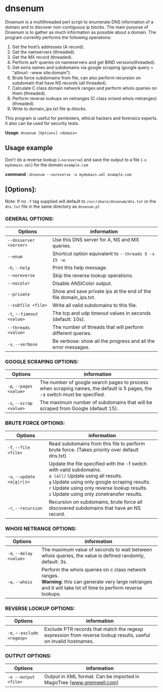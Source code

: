 # dnsenum

Dnsenum is a multithreaded perl script to enumerate DNS information of a domain and to discover non-contiguous ip blocks. The main purpose of Dnsenum is to gather as much information as possible about a domain. The program currently performs the following operations:

1. Get the host’s addresses (A record).
2. Get the namservers (threaded).
3. Get the MX record (threaded).
4. Perform axfr queries on nameservers and get BIND versions(threaded).
5. Get extra names and subdomains via google scraping (google query = “allinurl: -www site:domain”).
6. Brute force subdomains from file, can also perform recursion on subdomain that have NS records (all threaded).
7. Calculate C class domain network ranges and perform whois queries on them (threaded).
8. Perform reverse lookups on netranges (C class or/and whois netranges) (threaded).
9. Write to domain_ips.txt file ip-blocks.

This program is useful for pentesters, ethical hackers and forensics experts. It also can be used for security tests.

**Usage**: `dnsenum [Options] <domain>`

## Usage example

Don’t do a reverse lookup (`–noreverse`) and save the output to a file (`-o mydomain.xml`) for the domain `example.com`

**command** : `dnsenum --noreverse -o mydomain.xml example.com`

## [Options]:

Note: If no `-f` tag supplied will default to `/usr/share/dnsenum/dns.txt` or the `dns.txt` file in the same directory as `dnsenum.pl`

### GENERAL OPTIONS:

| Options | information
| ---                   | --- 
|`--dnsserver <server>` | Use this DNS server for A, NS and MX queries.
|`--enum`               | Shortcut option equivalent to `--threads 5 -s 15 -w`.|
| `-h`, `--help`        | Print this help message.
|`--noreverse`          |Skip the reverse lookup operations.
|`--nocolor`            |Disable ANSIColor output.
|`--private`            |Show and save private ips at the end of the file domain_ips.txt.
|`--subfile <file>`     |Write all valid subdomains to this file.
|`-t`, -`-timeout <value>`|The tcp and udp timeout values in seconds (default: 10s).
|`--threads <value>`    |The number of threads that will perform different queries.
|`-v`, `--verbose`      |Be verbose: show all the progress and all the error messages.

### GOOGLE SCRAPING OPTIONS:
| Options | information
| ---                   | --- 
|`-p`, `--pages <value>`|The number of google search pages to process when scraping names, the default is 5 pages, the -s switch must be specified.
|`-s`, `--scrap <value>` |The maximum number of subdomains that will be scraped from Google (default 15).

### BRUTE FORCE OPTIONS:
| Options | information
| ---                   | --- 
|`-f`, `--file <file>`  |Read subdomains from this file to perform brute force. (Takes priority over default dns.txt)
|`-u`, `--update  <a\|g\|r\|z>`|Update the file specified with the -f switch with valid subdomains. <br/>`a (all)` Update using all results. <br/>`g` Update using only google scraping results. <br/> `r` Update using only reverse lookup results. <br/>`z` Update using only zonetransfer results.
|`-r`, `--recursion`    |Recursion on subdomains, brute force all discovered subdomains that have an NS record.

### WHOIS NETRANGE OPTIONS:
| Options | information
| ---                   | --- 
|`-d`, `--delay <value>`  | The maximum value of seconds to wait between whois queries, the value is defined randomly, default: 3s.
|`-w`, `--whois`         | Perform the whois queries on c class network ranges. <br/> **Warning**: this can generate very large netranges and it will take lot of time to perform reverse lookups.

### REVERSE LOOKUP OPTIONS:
| Options | information
| ---                   | --- 
|`-e`, -`-exclude <regexp>` | Exclude PTR records that match the regexp expression from reverse lookup results, useful on invalid hostnames.

### OUTPUT OPTIONS:
| Options | information
| ---                   | --- 
|`-o --output <file>`     | Output in XML format. Can be imported in MagicTree (www.gremwell.com)
